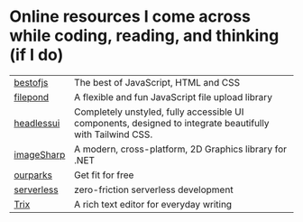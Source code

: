 # Online resources I come across while coding, reading, and thinking \(if I do\)

|  |  |
| :--- | :--- |
| [bestofjs](https://bestofjs.org/) | The best of JavaScript, HTML and CSS |
| [filepond](https://github.com/pqina/filepond) | A flexible and fun JavaScript file upload library |
| [headlessui](https://github.com/tailwindlabs/headlessui) | Completely unstyled, fully accessible UI components, designed to integrate beautifully with Tailwind CSS. |
| [imageSharp](https://github.com/SixLabors/ImageSharp?WT.mc_id=-blog-scottha) | A modern, cross-platform, 2D Graphics library for .NET |
| [ourparks](https://ourparks.org.uk/) | Get fit for free |
| [serverless](https://www.serverless.com/) | zero-friction serverless development |
| [Trix](https://trix-editor.org/) | A rich text editor for everyday writing |

